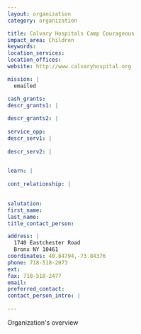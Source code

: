 ```yaml
---
layout: organization
category: organization

title: Calvary Hospitals Camp Courageous
impact_area: Children
keywords: 
location_services: 
location_offices: 
website: http://www.calvaryhospital.org

mission: |
  emailed

cash_grants: 
descr_grants1: |
  
descr_grants2: |
  
service_opp: 
descr_serv1: |
  
descr_serv2: |
  

learn: |
  
cont_relationship: |
  

salutation: 
first_name: 
last_name: 
title_contact_person: 

address: |
  1740 Eastchester Road  
  Bronx NY 10461
coordinates: 40.84794,-73.84376
phone: 718-518-2073
ext: 
fax: 718-518-2477
email: 
preferred_contact: 
contact_person_intro: |
  
---
```

Organization's overview
